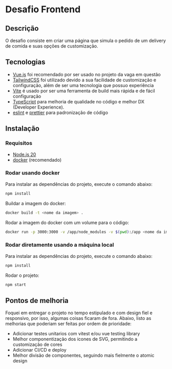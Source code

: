 # Desafio Frontend

## Descrição

O desafio consiste em criar uma página que simula o pedido de um delivery de comida e suas opções de customização.

## Tecnologias

- [Vue.js](https://vuejs.org/) foi recomendado por ser usado no projeto da vaga em questão
- [TailwindCSS](https://tailwindcss.com/) foi utilizado devido a sua facilidade de customização e configuração, além de ser uma tecnologia que possuo experiência
- [Vite](https://vitejs.dev/) é usado por ser uma ferramenta de build mais rápida e de fácil configuração
- [TypeScript](https://www.typescriptlang.org/) para melhoria de qualidade no código e melhor DX (Developer Experience).
- [eslint](https://eslint.org/) e [prettier](https://prettier.io/) para padronização de código

## Instalação

### Requisitos

- [Node.js 20](https://nodejs.org/en/)
- [docker](https://www.docker.com/) (recomendado)

### Rodar usando docker

Para instalar as dependências do projeto, execute o comando abaixo:

```bash
npm install
```

Buildar a imagem do docker:

```bash
docker build -t <nome da imagem> .
```

Rodar a imagem do docker com um volume para o código:

```bash
docker run -p 3000:3000 -v /app/node_modules -v $(pwd):/app <nome da imagem>
```

### Rodar diretamente usando a máquina local

Para instalar as dependências do projeto, execute o comando abaixo:

```bash
npm install
```

Rodar o projeto:

```bash
npm start
```

## Pontos de melhoria

Foquei em entregar o projeto no tempo estipulado e com design fiel e responsivo, por isso, algumas coisas ficaram de fora. Abaixo, listo as melhorias que poderiam ser feitas por ordem de prioridade:

- Adicionar testes unitarios com vitest e/ou vue testing library
- Melhor componentização dos icones de SVG, permitindo a customização de cores
- Adicionar CI/CD e deploy
- Melhor divisão de componentes, seguindo mais fielmente o atomic design
